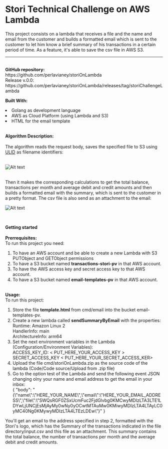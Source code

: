 <h1>Stori Technical Challenge on AWS Lambda</h1>

This project consists on a lambda that receives a file and the name and email from the customer and builds a formatted email which is sent to the customer to let him know a brief summary of his transactions in a certain period of time.
As a feature, it's able to save the csv file in AWS S3.
<hr>
<br>
<strong>GitHub repository:</strong><br> 
https://github.com/perlavianey/storiOnLambda<br>
Release v.0.0: https://github.com/perlavianey/storiOnLambda/releases/tag/storiChallengeLambda
<br>

<strong>Built With:</strong><br>
<li>Golang as development language</li>
<li>AWS as Cloud Platform (using Lambda and S3)</li>
<li>HTML for the email template</li>
<br>

<strong>Algorithm Description:</strong><br><br>
The algorithm reads the request body, saves the specified file to S3 using [ULID](https://github.com/ulid/spec) as filename identifiers:<br><br>

![Alt text](screenshot_s3_aws.png?raw=true "AWS S3 screenshot")

<br>
Then it makes the corresponding calculations to get the total balance, transactions per month and average debit and credit amounts and then builds a formatted email with the summary, which is sent to the customer in a pretty format. The csv file is also send as an attachment to the email: <br>

![Alt text](screenshot_email.png?raw=true "Email screenshot")


<br>

<strong>Getting started</strong><br><br>
<strong>Prerrequisites:</strong><br>
To run this project you need:<br>
<ol>
<li>To have an AWS account and be able to create a new Lambda with S3 PUTObject and GETObject permissions</li>
<li>To have a S3 bucket named  <strong>transactions-stori-pv</strong> in that AWS account.</li>
<li>To have the AWS access key and secret access key to that AWS account.</li>
<li>To have a S3 bucket named  <strong>email-templates-pv</strong> in that AWS account.</li>
</ol>
<br>
<strong>Usage:</strong><br>
To run this project:<br>
<ol>
<li>Store the file <strong>template.html</strong> from cmd/email into the bucket email-templates-pv.</li>
<li>Create a new lambda called <strong>sendSummaryByEmail</strong> with the properties:<br>
Runtime: Amazon Linux 2<br>
HandlerInfo: main<br>
ArchitectureInfo: arm64</li>
<li>Set the next environment variables in the Lambda (Configuration/Environment Variables): <br>
ACCESS_KEY_ID: < PUT_HERE_YOUR_ACCESS_KEY ><br>
SECRET_ACCESS_KEY	< PUT_HERE_YOUR_SECRET_ACCESS_KER></li>
<li>Upload the file cmd/storiOnLambda.zip as the source code of the lambda (Code/Code source/Upload from .zip file)</li>
<li>Go to the option test of the Lambda and send the following event JSON changing olny your name and email address to get the email in your inbox:<br>
{
  "body": "{\"name\":\"HERE_YOUR_NAME\",\"email\":\"HERE_YOUR_EMAIL_ADDRESS\",\"file\":\"SWQsRGF0ZSxUcmFuc2FjdGlvbg0KMCwyMDIzLTA3LTE1LDYwLjUNCjEsMjAyMy0wNy0yOCwtMTAuMw0KMiwyMDIzLTA4LTAyLC0yMC40Ng0KMywyMDIzLTA4LTEzLDEw\"}"
}
</li>

</ol>

You'll get an email to the address specified in step 2, formatted with the Stori's logo, which has the Summary of the transactions indicated in the file directory/input.csv and this file as an attachment. This summary contains the total balance, the number of transactions per month and the average debit and credit amounts.